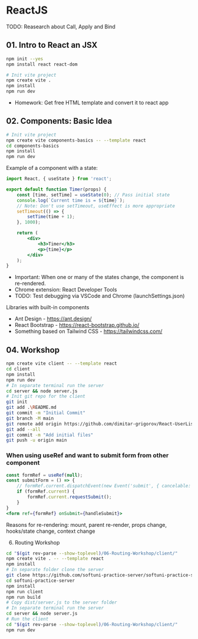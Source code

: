 # ReactJS

TODO: Reasearch about Call, Apply and Bind

## 01. Intro to React an JSX

```bash
npm init --yes
npm install react react-dom
```

```bash
# Init vite project
npm create vite .
npm install
npm run dev

```

- Homework: Get free HTML template and convert it to react app

## 02. Components: Basic Idea

```bash
# Init vite project
npm create vite components-basics -- --template react
cd components-basics
npm install
npm run dev
```

Example of a component with a state:

```jsx
import React, { useState } from 'react';

export default function Timer(props) {
    const [time, setTime] = useState(0); // Pass initial state
    console.log(`Current time is = ${time}`);
    // Note: Don't use setTimeout, useEffect is more appropriate
    setTimeout(() => {
        setTime(time + 1);
    }, 1000);

    return (
        <div>
            <h3>Timer</h3>
            <p>{time}</p>
        </div>
    );
}
```

- Important: When one or many of the states change, the component is re-rendered.
- Chrome extension: React Developer Tools
- TODO: Test debugging via VSCode and Chrome (launchSettings.json)

Libraries with built-in components

- Ant Design - <https://ant.design/>
- React Bootstrap - <https://react-bootstrap.github.io/>
- Something based on Tailwind CSS - <https://tailwindcss.com/>

## 04. Workshop

```bash
npm create vite client -- --template react
cd client
npm install
npm run dev
# In separate terminal run the server
cd server && node server.js
# Init git repo for the client
git init
git add .\README.md
git commit -m "Initial Commit" 
git branch -M main
git remote add origin https://github.com/dimitar-grigorov/React-UserList.git
git add --all
git commit -m "Add initial files"
git push -u origin main
```

### When using useRef and want to submit form from other component

```jsx
const formRef = useRef(null);
const submitForm = () => {
    // formRef.current.dispatchEvent(new Event('submit', { cancelable: true, bubbles: true }));    
    if (formRef.current) {
        formRef.current.requestSubmit();
    }
}
<form ref={formRef} onSubmit={handleSubmit}>
```

Reasons for re-rendering: mount, parent re-render, props change, hooks/state change, context change

06. Routing Workshop

```bash
cd "$(git rev-parse --show-toplevel)/06-Routing-Workshop/client/"
npm create vite . -- --template react
npm install
# In separate folder clone the server
git clone https://github.com/softuni-practice-server/softuni-practice-server.git
cd softuni-practice-server
npm install
npm run client
npm run build
# Copy dist/server.js to the server folder
# In separate terminal run the server
cd server && node server.js
# Run the client
cd "$(git rev-parse --show-toplevel)/06-Routing-Workshop/client/"
npm run dev
```